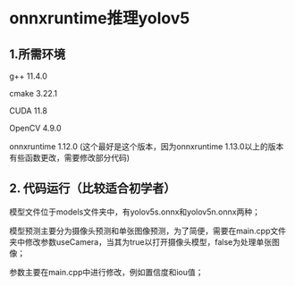 # onnxruntime推理yolov5

## 1.所需环境

g++                   11.4.0

cmake              3.22.1

CUDA               11.8

OpenCV           4.9.0

onnxruntime  1.12.0   (这个最好是这个版本，因为onnxruntime 1.13.0以上的版本有些函数更改，需要修改部分代码)

## 2. 代码运行（比较适合初学者）

模型文件位于models文件夹中，有yolov5s.onnx和yolov5n.onnx两种；

模型预测主要分为摄像头预测和单张图像预测，为了简便，需要在main.cpp文件夹中修改参数useCamera，当其为true以打开摄像头模型，false为处理单张图像；

参数主要在main.cpp中进行修改，例如置信度和iou值；

